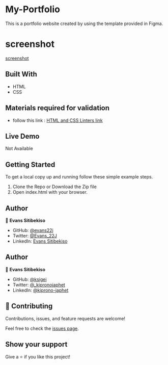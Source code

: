# My-Portfolio
This is a portfolio website created by using the template provided in Figma.

# screenshot
[screenshot](./photos/screenshot-1.png)


## Built With

- HTML
- CSS

## Materials required for validation
- follow this link :
[HTML and CSS Linters link]( https://github.com/microverseinc/linters-config/tree/master/html-css)

## Live Demo
Not Available

## Getting Started

To get a local copy up and running follow these simple example steps.

1. Clone the Repo or Download the Zip file
2. Open index.html with your browser.

## Author

👤 **Evans Sitibekiso**

- GitHub: [@evans22j](https://github.com/evans22j)
- Twitter: [@Evans_22J](https://twitter.com/Evans_22J)
- LinkedIn: [Evans Sitibekiso](https://www.linkedin.com/in/evans-sitibekiso-a85753202/)

## Author

👤 **Evans Sitibekiso**

- GitHub: [@ksigei](https://github.com/ksigei)
- Twitter: [@_kipronojaphet](https://twitter.com/@_kipronojaphet)
- LinkedIn: [@kiprono-japhet](https://www.linkedin.com/in/kiprono-japhet-85aab1220)

## 🤝 Contributing

Contributions, issues, and feature requests are welcome!

Feel free to check the [issues page](../../issues/).

## Show your support

Give a ⭐️ if you like this project!
